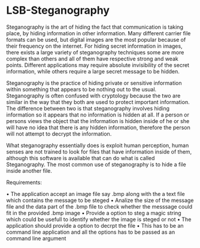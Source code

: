 # LSB-Steganography

Steganography is the art of hiding the fact that communication is taking place, by hiding information in other information. Many different carrier file formats can be used, but digital images are the most popular because of their frequency on the internet. For hiding secret information in images, there exists a large variety of steganography techniques some are more complex than others and all of them have respective strong and weak points. Different applications may require absolute invisibility of the secret information, while others require a large secret message to be hidden.

Steganography is the practice of hiding private or sensitive information within something that appears to be nothing out to the usual. Steganography is often confused with cryptology because the two are similar in the way that they both are used to protect important information. The difference between two is that steganography involves hiding information so it appears that no information is hidden at all. If a person or persons views the object that the information is hidden inside of he or she will have no idea that there is any hidden information, therefore the person will not attempt to decrypt the information.

What steganography essentially does is exploit human perception, human senses are not trained to look for files that have information inside of them, although this software is available that can do what is called Steganography. The most common use of steganography is to hide a file inside another file.

Requirements:

•	The application accept an image file say .bmp along with the a text file which contains the message to be steged
•	Analize the size of the message file and the data part of the .bmp file to check whether the messsage could fit in the provided .bmp image
•	Provide a option to steg a magic string which could be usefull to identify whether the image is steged or not
•	The application should provide a option to decrpt the file
•	This has to be an command line application and all the options has to be passed as an command line argument
